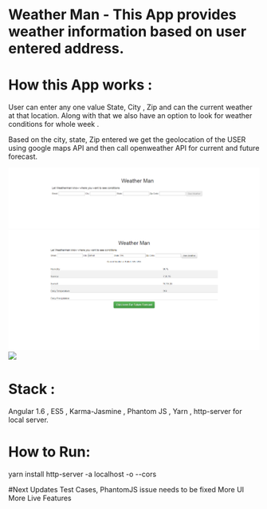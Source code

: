 # Weather Man - This App provides weather information based on user entered address. 
# How this App  works :

User can enter any  one value State, City , Zip and can the current weather at that location. Along with that we also have an option to look for weather conditions for whole week .

Based on the city, state, Zip entered we get the geolocation of the USER using google maps API and then call openweather API for current and future forecast. 

![](src/app/src/assets/UserForm.PNG)
![](src/app/src/assets/CurrentWeather.PNG)
![](src/app/src/assets/FutureForecast-1week.PNG)

# Stack :  
Angular 1.6 , ES5 , Karma-Jasmine , Phantom JS , Yarn , http-server for local server. 

# How to Run:
yarn install
http-server -a localhost -o --cors

#Next Updates 
 Test Cases, PhantomJS issue needs to be fixed
 More UI
 More Live Features 

